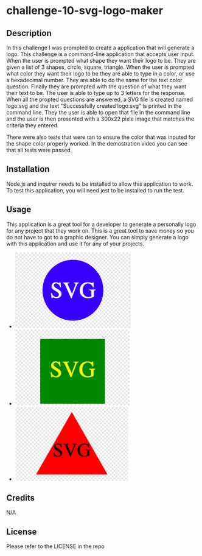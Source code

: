 # challenge-10-svg-logo-maker

## Description

In this challenge I was prompted to create a application that will generate a logo. This challenge is a command-line application that accepts user input. When the user is prompted what shape they want their logo to be. They are given a list of 3 shapes, circle, square, triangle. When the user is prompted what color they want their logo to be they are able to type in a color, or use a hexadecimal number. They are able to do the same for the text color question. Finally they are prompted with the question of what they want their text to be. The user is able to type up to 3 letters for the response. When all the propted questions are answered, a SVG file is created named logo.svg and the text "Successfully created logo.svg" is printed in the command line. They the user is able to open that file in the command line and the user is then presented with a 300x22 pixle image that matches the criteria they entered. 

There were also tests that were ran to ensure the color that was inputed for the shape color properly worked. In the demostration video you can see that all tests were passed.


## Installation

Node.js and inquirer needs to be installed to allow this application to work. To test this application, you will need jest to be installed to run the test.

## Usage

This application is a great tool for a developer to generate a personally logo for any project that they work on. This is a great tool to save money so you do not have to got to a graphic designer. You can simply generate a logo with this application and use it for any of your projects. 

* ![circle-logo-screenshots](./examples/circleLogo.png)
* ![square-logo-screenshots](./examples/squareLogo.png)
* ![triangle-logo-screenshots](./examples/triangleLogo.png)



## Credits

N/A

## License

Please refer to the LICENSE in the repo